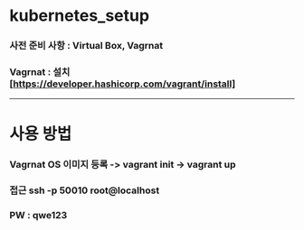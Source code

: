 # kubernetes_setup
###  사전 준비 사항 : Virtual Box, Vagrnat
###   Vagrnat : 설치[https://developer.hashicorp.com/vagrant/install]
---
# 사용 방법 
### Vagrnat OS 이미지 등록 -> vagrant init -> vagrant up

### 접근 ssh -p 50010 root@localhost
### PW : qwe123


